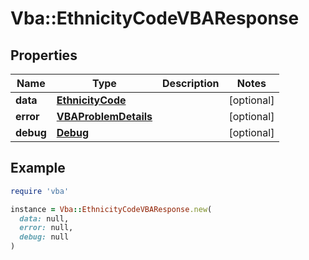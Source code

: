 # Vba::EthnicityCodeVBAResponse

## Properties

| Name | Type | Description | Notes |
| ---- | ---- | ----------- | ----- |
| **data** | [**EthnicityCode**](EthnicityCode.md) |  | [optional] |
| **error** | [**VBAProblemDetails**](VBAProblemDetails.md) |  | [optional] |
| **debug** | [**Debug**](Debug.md) |  | [optional] |

## Example

```ruby
require 'vba'

instance = Vba::EthnicityCodeVBAResponse.new(
  data: null,
  error: null,
  debug: null
)
```

